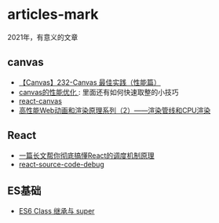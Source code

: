 # articles-mark
2021年，有意义的文章


## canvas
- [【Canvas】232-Canvas 最佳实践（性能篇）](https://cloud.tencent.com/developer/article/1471956)
- [ canvas的性能优化 ](https://www.cnblogs.com/rubylouvre/p/3570636.html): 里面还有如何快速取整的小技巧
- [ react-canvas ](https://github.com/flipboard/react-canvas)
- [高性能Web动画和渲染原理系列（2）——渲染管线和CPU渲染](https://www.cnblogs.com/dashnowords/p/11706774.html)


## React
- [一篇长文帮你彻底搞懂React的调度机制原理](https://zhuanlan.zhihu.com/p/347522106)
- [react-source-code-debug](https://github.com/neroneroffy/react-source-code-debug)


## ES基础
- [ES6 Class 继承与 super](https://segmentfault.com/a/1190000015565616)
